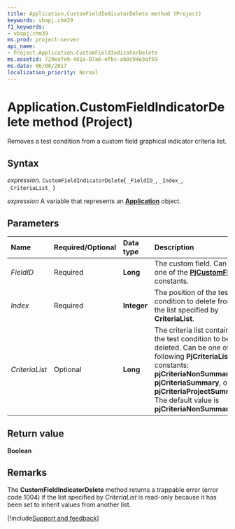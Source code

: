 ```yaml
---
title: Application.CustomFieldIndicatorDelete method (Project)
keywords: vbapj.chm39
f1_keywords:
- vbapj.chm39
ms.prod: project-server
api_name:
- Project.Application.CustomFieldIndicatorDelete
ms.assetid: 729eafe9-4d1a-07a6-efbc-ab0c94e3af59
ms.date: 06/08/2017
localization_priority: Normal
---
```



# Application.CustomFieldIndicatorDelete method (Project)

Removes a test condition from a custom field graphical indicator criteria list.


## Syntax

_expression_. `CustomFieldIndicatorDelete`( `_FieldID_`, `_Index_`, `_CriteriaList_` )

_expression_ A variable that represents an **[Application](Project.Application.md)** object.


## Parameters



|Name|Required/Optional|Data type|Description|
|:-----|:-----|:-----|:-----|
| _FieldID_|Required|**Long**|The custom field. Can be one of the  **[PjCustomField](Project.PjCustomField.md)** constants.|
| _Index_|Required|**Integer**|The position of the test condition to delete from the list specified by  **CriteriaList**.|
| _CriteriaList_|Optional|**Long**|The criteria list containing the test condition to be deleted. Can be one of the following  **PjCriteriaList** constants: **pjCriteriaNonSummary**, **pjCriteriaSummary**, or **pjCriteriaProjectSummary**. The default value is **pjCriteriaNonSummary**.|

## Return value

 **Boolean**


## Remarks

The  **CustomFieldIndicatorDelete** method returns a trappable error (error code 1004) if the list specified by _CriteriaList_ is read-only because it has been set to inherit values from another list.

[!include[Support and feedback](~/includes/feedback-boilerplate.md)]